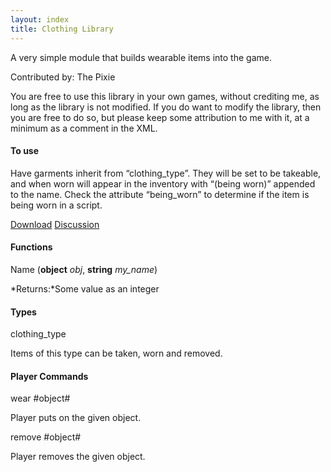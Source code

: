 ```yaml
---
layout: index
title: Clothing Library
---
```


A very simple module that builds wearable items into the game.

Contributed by: <span class="author">The Pixie</span>

You are free to use this library in your own games, without crediting me, as long as the library is not modified. If you do want to modify the library, then you are free to do so, but please keep some attribution to me with it, at a minimum as a comment in the XML.

#### To use

Have garments inherit from “clothing\_type”. They will be set to be takeable, and when worn will appear in the inventory with “(being worn)” appended to the name. Check the attribute “being\_worn” to determine if the item is being worn in a script.

[Download](http://quest5.net/downloads/clothing_demo.zip)
[Discussion](http://www.axeuk.com/phpBB3/viewtopic.php?f=10&t=2567)

#### Functions

Name (**object** *obj*, **string** *my\_name*)

*Returns:*Some value as an integer

#### Types

clothing\_type

Items of this type can be taken, worn and removed.

#### Player Commands

wear \#object\#

Player puts on the given object.

remove \#object\#

Player removes the given object.
